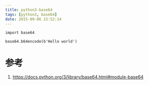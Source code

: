 ```yaml
---
title: python3-base64
tags: [python3, base64]
date: 2015-09-06 15:52:14
---
```


```python3
import base64

base64.b64encode(b'Hello world')
```

# 参考

1.  <https://docs.python.org/3/library/base64.html#module-base64>
